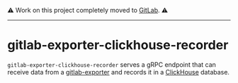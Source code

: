 :warning: Work on this project completely moved to [GitLab](https://gitlab.com/gitlab-exporter/clickhouse-recorder). :warning:

---

# gitlab-exporter-clickhouse-recorder

`gitlab-exporter-clickhouse-recorder` serves a gRPC endpoint that can receive data
from a [gitlab-exporter](https://gitlab.com/gitlab-exporter/gitlab-exporter) and records it
in a [ClickHouse](https://clickhouse.com) database.
